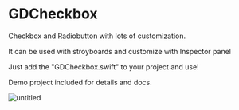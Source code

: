 # GDCheckbox
Checkbox and Radiobutton with lots of customization.

It can be used with stroyboards and customize with Inspector panel 

Just add the "GDCheckbox.swift" to your project and use!


Demo project included for details and docs.

![untitled](https://cloud.githubusercontent.com/assets/9967486/21909175/03d46ab6-d92c-11e6-86d6-216c1b18e2e0.gif)
